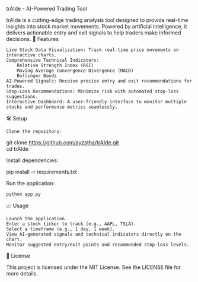 trAIde - AI-Powered Trading Tool

trAIde is a cutting-edge trading analysis tool designed to provide real-time insights into stock market movements. Powered by artificial intelligence, it delivers actionable entry and exit signals to help traders make informed decisions.
🚀 Features

    Live Stock Data Visualization: Track real-time price movements on interactive charts.
    Comprehensive Technical Indicators:
        Relative Strength Index (RSI)
        Moving Average Convergence Divergence (MACD)
        Bollinger Bands
    AI-Powered Signals: Receive precise entry and exit recommendations for trades.
    Stop-Loss Recommendations: Minimize risk with automated stop-loss suggestions.
    Interactive Dashboard: A user-friendly interface to monitor multiple stocks and performance metrics seamlessly.

🛠 Setup

    Clone the repository:

git clone https://github.com/ayzstha/trAIde.git  
cd trAIde  

Install dependencies:

pip install -r requirements.txt  

Run the application:

    python app.py  

📈 Usage

    Launch the application.
    Enter a stock ticker to track (e.g., AAPL, TSLA).
    Select a timeframe (e.g., 1 day, 1 week).
    View AI-generated signals and technical indicators directly on the chart.
    Monitor suggested entry/exit points and recommended stop-loss levels.

🌟 License

This project is licensed under the MIT License. See the LICENSE file for more details.
